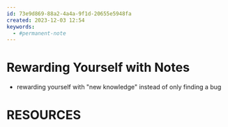 ```yaml
---
id: 73e9d869-88a2-4a4a-9f1d-20655e5948fa
created: 2023-12-03 12:54
keywords:
  - #permanent-note
---
```



Rewarding Yourself with Notes
======================================================================

* rewarding yourself with "new knowledge" instead of only finding a bug  




RESOURCES
======================================================================
